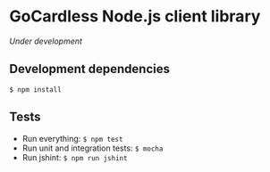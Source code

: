 # GoCardless Node.js client library

*Under development*

## Development dependencies
```shell
$ npm install
```

## Tests

- Run everything: `$ npm test`
- Run unit and integration tests: `$ mocha`
- Run jshint: `$ npm run jshint`
